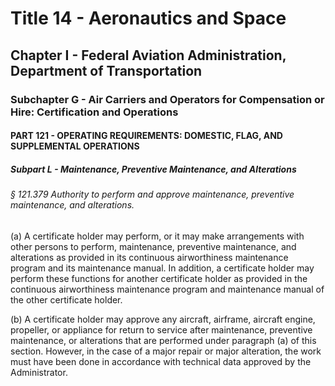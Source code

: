 
# Title 14 - Aeronautics and Space
## Chapter I - Federal Aviation Administration, Department of Transportation
### Subchapter G - Air Carriers and Operators for Compensation or Hire: Certification and Operations
#### PART 121 - OPERATING REQUIREMENTS: DOMESTIC, FLAG, AND SUPPLEMENTAL OPERATIONS
##### Subpart L - Maintenance, Preventive Maintenance, and Alterations
###### § 121.379 Authority to perform and approve maintenance, preventive maintenance, and alterations.

(a) A certificate holder may perform, or it may make arrangements with other persons to perform, maintenance, preventive maintenance, and alterations as provided in its continuous airworthiness maintenance program and its maintenance manual. In addition, a certificate holder may perform these functions for another certificate holder as provided in the continuous airworthiness maintenance program and maintenance manual of the other certificate holder.

(b) A certificate holder may approve any aircraft, airframe, aircraft engine, propeller, or appliance for return to service after maintenance, preventive maintenance, or alterations that are performed under paragraph (a) of this section. However, in the case of a major repair or major alteration, the work must have been done in accordance with technical data approved by the Administrator.
